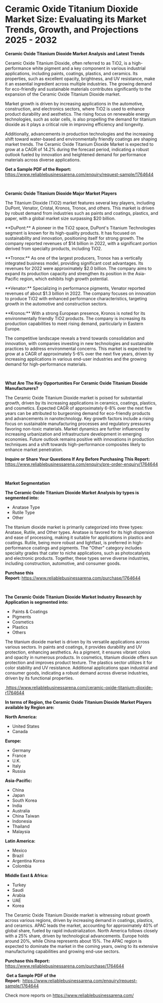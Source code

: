 <p><h1>Ceramic Oxide Titanium Dioxide Market Size: Evaluating its Market Trends, Growth, and Projections 2025 - 2032</h1></p><p><strong>Ceramic Oxide Titanium Dioxide Market Analysis and Latest Trends</strong></p>
<p><p>Ceramic Oxide Titanium Dioxide, often referred to as TiO2, is a high-performance white pigment and a key component in various industrial applications, including paints, coatings, plastics, and ceramics. Its properties, such as excellent opacity, brightness, and UV resistance, make it an essential ingredient across multiple industries. The growing demand for eco-friendly and sustainable materials contributes significantly to the expansion of the Ceramic Oxide Titanium Dioxide market.</p><p>Market growth is driven by increasing applications in the automotive, construction, and electronics sectors, where TiO2 is used to enhance product durability and aesthetics. The rising focus on renewable energy technologies, such as solar cells, is also propelling the demand for titanium dioxide as it plays a critical role in improving efficiency and longevity. </p><p>Additionally, advancements in production technologies and the increasing shift toward water-based and environmentally friendly coatings are shaping market trends. The Ceramic Oxide Titanium Dioxide Market is expected to grow at a CAGR of 14.2% during the forecast period, indicating a robust outlook fueled by innovation and heightened demand for performance materials across diverse applications.</p></p>
<p><strong>Get a Sample PDF of the Report:&nbsp;</strong> <a href="https://www.reliablebusinessarena.com/enquiry/request-sample/1764644?utm_campaign=2039&utm_medium=2&utm_source=Github&utm_content=ia&utm_term=02022025&utm_id=ceramic-oxide-titanium-dioxide">https://www.reliablebusinessarena.com/enquiry/request-sample/1764644</a></p>
<p>&nbsp;</p>
<p><strong>Ceramic Oxide Titanium Dioxide Major Market Players</strong></p>
<p><p>The Titanium Dioxide (TiO2) market features several key players, including DuPont, Venator, Cristal, Kronos, Tronox, and others. This market is driven by robust demand from industries such as paints and coatings, plastics, and paper, with a global market size surpassing $20 billion.</p><p>**DuPont:** A pioneer in the TiO2 space, DuPont's Titanium Technologies segment is known for its high-quality products. It has focused on sustainability and innovation, positioning itself for strong growth. The company reported revenues of $14 billion in 2022, with a significant portion derived from specialty products, including TiO2.</p><p>**Tronox:** As one of the largest producers, Tronox has a vertically integrated business model, providing significant cost advantages. Its revenues for 2022 were approximately $2.0 billion. The company aims to expand its production capacity and strengthen its position in the Asia-Pacific region, which exhibits high growth potential.</p><p>**Venator:** Specializing in performance pigments, Venator reported revenues of about $1.3 billion in 2022. The company focuses on innovation to produce TiO2 with enhanced performance characteristics, targeting growth in the automotive and construction sectors.</p><p>**Kronos:** With a strong European presence, Kronos is noted for its environmentally friendly TiO2 products. The company is increasing its production capabilities to meet rising demand, particularly in Eastern Europe.</p><p>The competitive landscape reveals a trend towards consolidation and innovation, with companies investing in new technologies and sustainable practices to address environmental concerns. This market is expected to grow at a CAGR of approximately 5-6% over the next five years, driven by increasing applications in various end-user industries and the growing demand for high-performance materials.</p></p>
<p>&nbsp;</p>
<p><strong>What Are The Key Opportunities For Ceramic Oxide Titanium Dioxide Manufacturers?</strong></p>
<p><p>The Ceramic Oxide Titanium Dioxide market is poised for substantial growth, driven by its increasing applications in ceramics, coatings, plastics, and cosmetics. Expected CAGR of approximately 6-8% over the next five years can be attributed to burgeoning demand for eco-friendly products and advancements in nanotechnology. Key growth factors include a rising focus on sustainable manufacturing processes and regulatory pressures favoring non-toxic materials. Market dynamics are further influenced by increasing urbanization and infrastructure development in emerging economies. Future outlook remains positive with innovations in production techniques and a shift towards high-performance composites likely to enhance market penetration.</p></p>
<p><strong>Inquire or Share Your Questions If Any Before Purchasing This Report:</strong> <a href="https://www.reliablebusinessarena.com/enquiry/pre-order-enquiry/1764644?utm_campaign=2039&utm_medium=2&utm_source=Github&utm_content=ia&utm_term=02022025&utm_id=ceramic-oxide-titanium-dioxide">https://www.reliablebusinessarena.com/enquiry/pre-order-enquiry/1764644</a></p>
<p>&nbsp;</p>
<p><strong>Market Segmentation</strong></p>
<p><strong>The Ceramic Oxide Titanium Dioxide Market Analysis by types is segmented into:</strong></p>
<p><ul><li>Anatase Type</li><li>Rutile Type</li><li>Other</li></ul></p>
<p><p>The titanium dioxide market is primarily categorized into three types: Anatase, Rutile, and Other types. Anatase is favored for its high dispersion and ease of processing, making it suitable for applications in plastics and coatings. Rutile, being more robust and lightfast, is preferred in high-performance coatings and pigments. The "Other" category includes specialty grades that cater to niche applications, such as photocatalysts and electronic products. Together, these types serve diverse industries, including construction, automotive, and consumer goods.</p></p>
<p><strong>Purchase this Report:&nbsp;</strong><a href="https://www.reliablebusinessarena.com/purchase/1764644?utm_campaign=2039&utm_medium=2&utm_source=Github&utm_content=ia&utm_term=02022025&utm_id=ceramic-oxide-titanium-dioxide">https://www.reliablebusinessarena.com/purchase/1764644</a></p>
<p>&nbsp;</p>
<p><strong>The Ceramic Oxide Titanium Dioxide Market Industry Research by Application is segmented into:</strong></p>
<p><ul><li>Paints & Coatings</li><li>Pigments</li><li>Cosmetics</li><li>Plastics</li><li>Others</li></ul></p>
<p><p>The titanium dioxide market is driven by its versatile applications across various sectors. In paints and coatings, it provides durability and UV protection, enhancing aesthetics. As a pigment, it ensures vibrant colors and opacity in numerous products. In cosmetics, titanium dioxide offers sun protection and improves product texture. The plastics sector utilizes it for color stability and UV resistance. Additional applications span industrial and consumer goods, indicating a robust demand across diverse industries, driven by its functional properties.</p></p>
<p><a href="https://www.reliablebusinessarena.com/ceramic-oxide-titanium-dioxide-r1764644?utm_campaign=2039&utm_medium=2&utm_source=Github&utm_content=ia&utm_term=02022025&utm_id=ceramic-oxide-titanium-dioxide">&nbsp;https://www.reliablebusinessarena.com/ceramic-oxide-titanium-dioxide-r1764644</a></p>
<p><strong>In terms of Region, the Ceramic Oxide Titanium Dioxide Market Players available by Region are:</strong></p>
<p>
    <p> <strong> North America: </strong>
        <ul>
            <li>United States</li>
            <li>Canada</li>
        </ul>
        </p> 
    <p> <strong> Europe: </strong>
        <ul>
            <li>Germany</li>
            <li>France</li>
            <li>U.K.</li>
            <li>Italy</li>
            <li>Russia</li>
        </ul>
        </p> 
    <p> <strong> Asia-Pacific: </strong>
        <ul>
            <li>China</li>
            <li>Japan</li>
            <li>South Korea</li>
            <li>India</li>
            <li>Australia</li>
            <li>China Taiwan</li>
            <li>Indonesia</li>
            <li>Thailand</li>
            <li>Malaysia</li>
        </ul>
        </p> 
    <p> <strong> Latin America: </strong>
        <ul>
            <li>Mexico</li>
            <li>Brazil</li>
            <li>Argentina Korea</li>
            <li>Colombia</li>
        </ul>
        </p> 
    <p> <strong> Middle East & Africa: </strong>
        <ul>
            <li>Turkey</li>
            <li>Saudi</li>
            <li>Arabia</li>
            <li>UAE</li>
            <li>Korea</li>
        </ul>
    </p>
    </p>
<p><p>The Ceramic Oxide Titanium Dioxide market is witnessing robust growth across various regions, driven by increasing demand in coatings, plastics, and ceramics. APAC leads the market, accounting for approximately 40% of global share, fueled by rapid industrialization. North America follows closely with a 25% share, driven by technological advancements. Europe holds around 20%, while China represents about 15%. The APAC region is expected to dominate the market in the coming years, owing to its extensive manufacturing capabilities and growing end-use sectors.</p></p>
<p><strong>Purchase this Report: </strong><a href="https://www.reliablebusinessarena.com/purchase/1764644?utm_campaign=2039&utm_medium=2&utm_source=Github&utm_content=ia&utm_term=02022025&utm_id=ceramic-oxide-titanium-dioxide">https://www.reliablebusinessarena.com/purchase/1764644</a></p>
<p>&nbsp;<strong>Get a Sample PDF of the Report:&nbsp;&nbsp;</strong><a href="https://www.reliablebusinessarena.com/enquiry/request-sample/1764644?utm_campaign=2039&utm_medium=2&utm_source=Github&utm_content=ia&utm_term=02022025&utm_id=ceramic-oxide-titanium-dioxide">https://www.reliablebusinessarena.com/enquiry/request-sample/1764644</a></p>
<p><strong></strong></p>
<p>Check more reports on <a href="https://www.reliablebusinessarena.com/?utm_campaign=2039&utm_medium=2&utm_source=Github&utm_content=ia&utm_term=02022025&utm_id=ceramic-oxide-titanium-dioxide">https://www.reliablebusinessarena.com/</a></p>